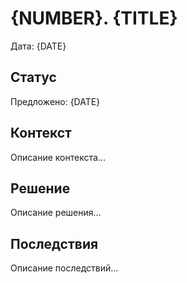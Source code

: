 # {NUMBER}. {TITLE}

Дата: {DATE}

## Статус

Предложено: {DATE}

## Контекст

Описание контекста...

## Решение

Описание решения...

## Последствия

Описание последствий...
